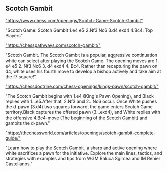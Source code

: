 <h2>Scotch Gambit</h2>
<p><a href="https://www.chess.com/openings/Scotch-Game-Scotch-Gambit">"https://www.chess.com/openings/Scotch-Game-Scotch-Gambit"</a></p>

<p>"Scotch Game: Scotch Gambit 1.e4 e5 2.Nf3 Nc6 3.d4 exd4 4.Bc4. Top Players" </p>

<p><a href="https://chesspathways.com/scotch-gambit/">"https://chesspathways.com/scotch-gambit/"</a></p>

<p>"Scotch Gambit. The Scotch Gambit is a popular, aggressive continuation white can select after playing the Scotch Game. The opening moves are 1. e4 e5 2. Nf3 Nc6 3. d4 exd4 4. Bc4. Rather than recapturing the pawn on d4, white uses his fourth move to develop a bishop actively and take aim at the f7 square!" </p>

<p><a href="https://chessdoctrine.com/chess-openings/kings-pawn/scotch-gambit/">"https://chessdoctrine.com/chess-openings/kings-pawn/scotch-gambit/"</a></p>

<p>"The Scotch Gambit begins with 1.e4 (King's Pawn Opening), and Black replies with 1…e5.After that, 2.Nf3 and 2…Nc6 occur. Once White pushes the d-pawn (3.d4) two squares forward, the game enters Scotch Game territory.Black captures the offered pawn (3…exd4), and White replies with the offensive 4.Bc4-move (The beginning of the Scotch Gambit) and gambits the d-pawn." </p>

<p><a href="https://thechessworld.com/articles/openings/scotch-gambit-complete-guide/">"https://thechessworld.com/articles/openings/scotch-gambit-complete-guide/"</a></p>

<p>"Learn how to play the Scotch Gambit, a sharp and active opening where white sacrifices a pawn for the initiative. Explore the main lines, tactics, and strategies with examples and tips from WGM Raluca Sgircea and IM Renier Castellanos." </p>

